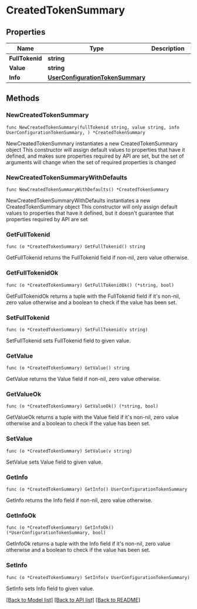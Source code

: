 # CreatedTokenSummary

## Properties

Name | Type | Description | Notes
------------ | ------------- | ------------- | -------------
**FullTokenid** | **string** |  | 
**Value** | **string** |  | 
**Info** | [**UserConfigurationTokenSummary**](UserConfigurationTokenSummary.md) |  | 

## Methods

### NewCreatedTokenSummary

`func NewCreatedTokenSummary(fullTokenid string, value string, info UserConfigurationTokenSummary, ) *CreatedTokenSummary`

NewCreatedTokenSummary instantiates a new CreatedTokenSummary object
This constructor will assign default values to properties that have it defined,
and makes sure properties required by API are set, but the set of arguments
will change when the set of required properties is changed

### NewCreatedTokenSummaryWithDefaults

`func NewCreatedTokenSummaryWithDefaults() *CreatedTokenSummary`

NewCreatedTokenSummaryWithDefaults instantiates a new CreatedTokenSummary object
This constructor will only assign default values to properties that have it defined,
but it doesn't guarantee that properties required by API are set

### GetFullTokenid

`func (o *CreatedTokenSummary) GetFullTokenid() string`

GetFullTokenid returns the FullTokenid field if non-nil, zero value otherwise.

### GetFullTokenidOk

`func (o *CreatedTokenSummary) GetFullTokenidOk() (*string, bool)`

GetFullTokenidOk returns a tuple with the FullTokenid field if it's non-nil, zero value otherwise
and a boolean to check if the value has been set.

### SetFullTokenid

`func (o *CreatedTokenSummary) SetFullTokenid(v string)`

SetFullTokenid sets FullTokenid field to given value.


### GetValue

`func (o *CreatedTokenSummary) GetValue() string`

GetValue returns the Value field if non-nil, zero value otherwise.

### GetValueOk

`func (o *CreatedTokenSummary) GetValueOk() (*string, bool)`

GetValueOk returns a tuple with the Value field if it's non-nil, zero value otherwise
and a boolean to check if the value has been set.

### SetValue

`func (o *CreatedTokenSummary) SetValue(v string)`

SetValue sets Value field to given value.


### GetInfo

`func (o *CreatedTokenSummary) GetInfo() UserConfigurationTokenSummary`

GetInfo returns the Info field if non-nil, zero value otherwise.

### GetInfoOk

`func (o *CreatedTokenSummary) GetInfoOk() (*UserConfigurationTokenSummary, bool)`

GetInfoOk returns a tuple with the Info field if it's non-nil, zero value otherwise
and a boolean to check if the value has been set.

### SetInfo

`func (o *CreatedTokenSummary) SetInfo(v UserConfigurationTokenSummary)`

SetInfo sets Info field to given value.



[[Back to Model list]](../README.md#documentation-for-models) [[Back to API list]](../README.md#documentation-for-api-endpoints) [[Back to README]](../README.md)


